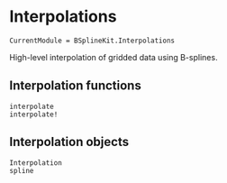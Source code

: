 # Interpolations

```@meta
CurrentModule = BSplineKit.Interpolations
```

High-level interpolation of gridded data using B-splines.

## Interpolation functions

```@docs
interpolate
interpolate!
```

## Interpolation objects

```@docs
Interpolation
spline
```
